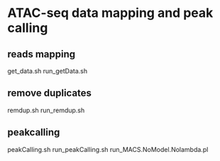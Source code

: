 # ATAC-seq data mapping and peak calling

## reads mapping
get_data.sh
run_getData.sh

## remove duplicates
remdup.sh
run_remdup.sh

## peakcalling
peakCalling.sh
run_peakCalling.sh
run_MACS.NoModel.Nolambda.pl






